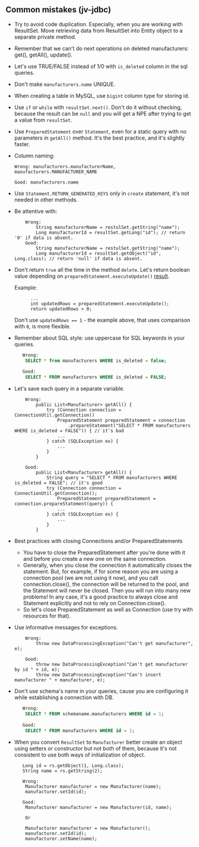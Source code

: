 ## Common mistakes (jv-jdbc)

* Try to avoid code duplication. Especially, when you are working with ResultSet.
  Move retrieving data from ResultSet into Entity object to a separate private method.

* Remember that we can't do next operations on deleted manufacturers: get(), getAll(), update().

* Let's use TRUE/FALSE instead of 1/0 with `is_deleted` column in the sql queries.

* Don't make `manufacturers.name` UNIQUE.

* When creating a table in MySQL, use `bigint` column type for storing id.

* Use `if` or `while` with `resultSet.next()`. Don't do it without checking,
  because the result can be `null` and you will get a NPE after trying to get a value from `resultSet`.
  
* Use `PreparedStatement` over `Statement`, even for a static query with no parameters in `getAll()` method. It's the best practice, and it's slightly faster.

* Column naming:
    ```
    Wrong: manufacturers.manufacturerName, manufacturers.MANUFACTURER_NAME
    
    Good: manufacturers.name
    ```
* Use `Statement.RETURN_GENERATED_KEYS` only in `create` statement, it's not needed in other methods.

* Be attentive with:
    ```
        Wrong:
            String manufacturerName = restulSet.getString("name");
            Long manufacturerId = resultSet.getLong("id"); // return '0' if data is absent.
        Good:
            String manufacturerName = restulSet.getString("name");
            Long manufacturerId = resultSet.getObject("id", Long.class); // return 'null' if data is absent.
    ```

* Don't return `true` all the time in the method `delete`.
  Let's return boolean value depending on `preparedStatement.executeUpdate()` [result](https://docs.oracle.com/javase/7/docs/api/java/sql/Statement.html#executeUpdate(java.lang.String)).

  Example:
  ```
        ...
        int updatedRows = preparedStatement.executeUpdate();
        return updatedRows > 0;
  ```
  Don't use `updatedRows == 1` - the example above, that uses comparison with `0`, is more flexible.

* Remember about SQL style: use uppercase for SQL keywords in your queries.
    ```sql     
       Wrong:
        SELECT * from manufacturers WHERE is_deleted = false;                    
             
       Good:
        SELECT * FROM manufacturers WHERE is_deleted = FALSE;
    ```    
* Let's save each query in a separate variable.
    ```
        Wrong:
            public List<Manufacturer> getAll() {
                try (Connection connection = ConnectionUtil.getConnection()
                    PreparedStatement preparedStatement = connection
                        .prepareStatement("SELECT * FROM manufacturers WHERE is_deleted = FALSE")) { // it's bad
                    ...
                } catch (SQLException ex) {
                    ...
                }
            }
            
        Good:
            public List<Manufacturer> getAll() {
                String query = "SELECT * FROM manufacturers WHERE is_deleted = FALSE"; // it's good
                try (Connection connection = ConnectionUtil.getConnection();
                    PreparedStatement preparedStatement = connection.prepareStatement(query)) {
                    ...
                } catch (SQLException ex) {
                    ...
                }
            }
    ```

* Best practices with closing Connections and/or PreparedStatements
    - You have to close the PreparedStatement after you're done with it and before you create a new one on the same connection.
    - Generally, when you close the connection it automatically closes the statement.
      But, for example, if for some reason you are using a connection pool (we are not using it now),
      and you call connection.close(), the connection will be returned to the pool,
      and the Statement will never be closed. Then you will run into many new problems!
      In any case, it's a good practice to always close and Statement explicitly and not to rely on Connection.close().
    - So let's close PreparedStatement as well as Connection (use try with resources for that).


* Use informative messages for exceptions.
    ```
        Wrong:
            throw new DataProcessingException("Can't get manufacturer", e);
            
        Good:
            throw new DataProcessingException("Can't get manufacturer by id " + id, e);
            throw new DataProcessingException("Can't insert manufacturer " + manufacturer, e);
    ``` 

* Don't use schema's name in your queries, cause you are configuring it while establishing a connection with DB.
    ```sql     
       Wrong:
        SELECT * FROM schemaname.manufacturers WHERE id = 1;                     
             
       Good:
        SELECT * FROM manufacturers WHERE id = 1;
    ```           
* When you convert `ResultSet` to `Manufacturer` better create an object using setters or constructor but not both of them, because it's not consistent to use both ways of initialization of object.
    ```
       Long id = rs.getObject(1, Long.class);
       String name = rs.getString(2);
       
       Wrong:
        Manufacturer manufacturer = new Manufacturer(name);
        manufacturer.setId(id); 
                          
       Good:
        Manufacturer manufacturer = new Manufacturer(id, name);
        
        Or
        
        Manufacturer manufacturer = new Manufacturer();
        manufacturer.setId(id);  
        manufacturer.setName(name);
    ```   